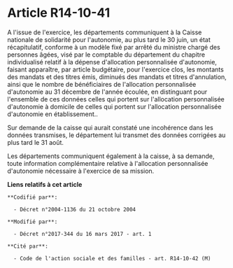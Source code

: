 # Article R14-10-41

A l'issue de l'exercice, les départements communiquent à la Caisse nationale de solidarité pour l'autonomie, au plus tard le
30 juin, un état récapitulatif, conforme à un modèle fixé par arrêté du ministre chargé des personnes âgées, visé par le
comptable du département du chapitre individualisé relatif à la dépense d'allocation personnalisée d'autonomie, faisant
apparaître, par article budgétaire, pour l'exercice clos, les montants des mandats et des titres émis, diminués des mandats
et titres d'annulation, ainsi que le nombre de bénéficiaires de l'allocation personnalisée d'autonomie au 31 décembre de
l'année écoulée, en distinguant pour l'ensemble de ces données celles qui portent sur l'allocation personnalisée d'autonomie
à domicile de celles qui portent sur l'allocation personnalisée d'autonomie en établissement.. 

Sur demande de la caisse qui aurait constaté une incohérence dans les données transmises, le département lui transmet des
données corrigées au plus tard le 31 août. 

Les départements communiquent également à la caisse, à sa demande, toute information complémentaire relative à l'allocation
personnalisée d'autonomie nécessaire à l'exercice de sa mission.

**Liens relatifs à cet article**

	**Codifié par**:

	  - Décret n°2004-1136 du 21 octobre 2004

	**Modifié par**:

	  - Décret n°2017-344 du 16 mars 2017 - art. 1

	**Cité par**:

	  - Code de l'action sociale et des familles - art. R14-10-42 (M)
